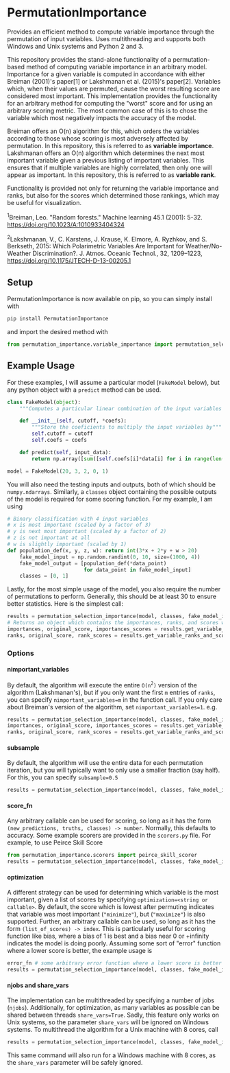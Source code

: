 # PermutationImportance

Provides an efficient method to compute variable importance through the
permutation of input variables. Uses multithreading and supports both Windows
and Unix systems and Python 2 and 3.

This repository provides the stand-alone functionality of a permutation-based
method of computing variable importance in an arbitrary model. Importance for a
given variable is computed in accordance with either Breiman (2001)'s paper[1]
or Lakshmanan et al. (2015)'s paper[2]. Variables which, when their values are
permuted, cause the worst resulting score are considered most important. This
implementation provides the functionality for an arbitrary method for computing
the "worst" score and for using an arbitrary scoring metric. The most common
case of this is to chose the variable which most negatively impacts the accuracy
of the model.

Breiman offers an O(n) algorithm for this, which orders the variables according
to those whose scoring is most adversely affected by permutation. In this
repository, this is referred to as **variable importance**. Lakshmanan offers an
O(n) algorithm which determines the next most important variable given a
previous listing of important variables. This ensures that if multiple variables
are highly correlated, then only one will appear as important. In this
repository, this is referred to as **variable rank**.

Functionality is provided not only for returning the variable importance and
ranks, but also for the scores which determined those rankings, which may be
useful for visualization.

<sup>1</sup>Breiman, Leo. "Random forests." Machine learning 45.1 (2001): 5-32.
https://doi.org/10.1023/A:1010933404324

<sup>2</sup>Lakshmanan, V., C. Karstens, J. Krause, K. Elmore, A. Ryzhkov, and
S. Berkseth, 2015: Which Polarimetric Variables Are Important for
Weather/No-Weather Discrimination?. J. Atmos. Oceanic Technol., 32, 1209–1223,
https://doi.org/10.1175/JTECH-D-13-00205.1

## Setup

PermutationImportance is now available on pip, so you can simply install with

```bash
pip install PermutationImportance
```

and import the desired method with

```python
from permutation_importance.variable_importance import permutation_selection_importance
```

## Example Usage

For these examples, I will assume a particular model (`FakeModel` below), but
any python object with a `predict` method can be used.

```python
class FakeModel(object):
    """Computes a particular linear combination of the input variables of a dataset"""

    def __init__(self, cutoff, *coefs):
        """Store the coeficients to multiply the input variables by"""
        self.cutoff = cutoff
        self.coefs = coefs

    def predict(self, input_data):
        return np.array([sum([self.coefs[i]*data[i] for i in range(len(data))]) > self.cutoff for data in input_data])

model = FakeModel(20, 3, 2, 0, 1)
```

You will also need the testing inputs and outputs, both of which should be
`numpy.ndarrays`. Similarly, a `classes` object containing the possible outputs
of the model is required for some scoring function. For my example, I am using

```python
# Binary classification with 4 input variables
# x is most important (scaled by a factor of 3)
# y is next most important (scaled by a factor of 2)
# z is not important at all
# w is slightly important (scaled by 1)
def population_def(x, y, z, w): return int(3*x + 2*y + w > 20)
    fake_model_input = np.random.randint(0, 10, size=(1000, 4))
    fake_model_output = [population_def(*data_point)
                         for data_point in fake_model_input]
    classes = [0, 1]
```

Lastly, for the most simple usage of the model, you also require the number of
permutations to perform. Generally, this should be at least 30 to ensure better
statistics. Here is the simplest call:

```python
results = permutation_selection_importance(model, classes, fake_model_input, fake_model_output, npermute=30)
# Returns an object which contains the importances, ranks, and scores which determined those
importances, original_score, importances_scores = results.get_variable_importances_and_scores() # O(n) algorithm (Breiman's)
ranks, original_score, rank_scores = results.get_variable_ranks_and_scores() # O(n^2) algorithm (Lakshmanan's)
```

### Options

#### nimportant_variables

By default, the algorithm will execute the entire `O(n`<sup>`2`</sup>`)` version
of the algorithm (Lakshmanan's), but if you only want the first `m` entries of
`ranks`, you can specify `nimportant_variables=m` in the function call. If you
only care about Breiman's version of the algorithm, set
`nimportant_variables=1`. e.g.

```python
results = permutation_selection_importance(model, classes, fake_model_input, fake_model_output, npermute=30, nimportant_variables=1)
importances, original_score, importances_scores = results.get_variable_importances_and_scores() # still intact
ranks, original_score, rank_scores = results.get_variable_ranks_and_scores()  # only one element long... not very useful
```

#### subsample

By default, the algorithm will use the entire data for each permutation
iteration, but you will typically want to only use a smaller fraction (say
half). For this, you can specify `subsample=0.5`

```python
results = permutation_selection_importance(model, classes, fake_model_input, fake_model_output, npermute=30, subsample=0.5)
```

#### score_fn

Any arbitrary callable can be used for scoring, so long as it has the form
`(new_predictions, truths, classes) -> number`. Normally, this defaults to
accuracy. Some example scorers are provided in the `scorers.py` file. For
example, to use Peirce Skill Score

```python
from permutation_importance.scorers import peirce_skill_scorer
results = permutation_selection_importance(model, classes, fake_model_input, fake_model_output, npermute=30, score_fn=peirce_skill_scorer)
```

#### optimization

A different strategy can be used for determining which variable is the most
important, given a list of scores by specifying
`optimization=<string or callable>`. By default, the score which is lowest after
permuting indicates that variable was most important (`"minimize"`), but
(`"maximize"`) is also supported. Further, an arbitrary callable can be used, so
long as it has the form `(list_of_scores) -> index`. This is particularly useful
for scoring function like bias, where a bias of 1 is best and a bias near 0 or
+infinity indicates the model is doing poorly. Assuming some sort of "error"
function where a lower score is better, the example usage is

```python
error_fn # some arbitrary error function where a lower score is better
results = permutation_selection_importance(model, classes, fake_model_input, fake_model_output, npermute=30, score_fn=error_fn, optimization='maximize')
```

#### njobs and share_vars

The implementation can be multithreaded by specifying a number of jobs
(`njobs`). Additionally, for optimization, as many variables as possible can be
shared between threads `share_vars=True`. Sadly, this feature only works on Unix
systems, so the parameter `share_vars` will be ignored on Windows systems. To
multithread the algorithm for a Unix machine with 8 cores, call

```python
results = permutation_selection_importance(model, classes, fake_model_input, fake_model_output, npermute=30, njobs=8, share_vars=True)
```

This same command will also run for a Windows machine with 8 cores, as the
`share_vars` parameter will be safely ignored.
